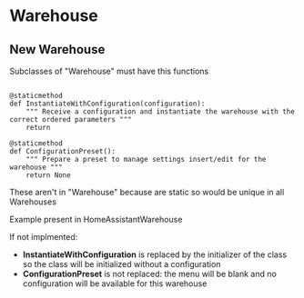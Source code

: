 # Warehouse

## New Warehouse

Subclasses of "Warehouse" must have this functions

```

@staticmethod
def InstantiateWithConfiguration(configuration):
    """ Receive a configuration and instantiate the warehouse with the correct ordered parameters """
    return 

@staticmethod
def ConfigurationPreset():
    """ Prepare a preset to manage settings insert/edit for the warehouse """
    return None

```

These aren't in "Warehouse" because are static so would be unique in all Warehouses

Example present in HomeAssistantWarehouse

If not implmented:

- **InstantiateWithConfiguration** is replaced by the initializer of the class so the class will be initialized without a configuration
- **ConfigurationPreset** is not replaced: the menu will be blank and no configuration will be available for this warehouse
